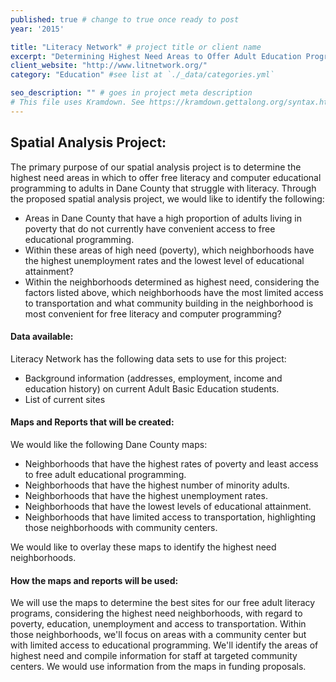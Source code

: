 ```yaml
---
published: true # change to true once ready to post
year: '2015'

title: "Literacy Network" # project title or client name
excerpt: "Determining Highest Need Areas to Offer Adult Education Programming in Dane County, MI" # shows on project list page
client_website: "http://www.litnetwork.org/"
category: "Education" #see list at `./_data/categories.yml`

seo_description: "" # goes in project meta description
# This file uses Kramdown. See https://kramdown.gettalong.org/syntax.html for syntax
---
```


## Spatial Analysis Project:
The primary purpose of our spatial analysis project is to determine the highest need areas in which to offer free literacy and computer educational programming to adults in Dane County that struggle with literacy. Through the proposed spatial analysis project, we would like to identify the following:

- Areas in Dane County that have a high proportion of adults living in poverty that do not currently have convenient access to free educational programming.
- Within these areas of high need (poverty), which neighborhoods have the highest unemployment rates and the lowest level of educational attainment?
- Within the neighborhoods determined as highest need, considering the factors listed above, which neighborhoods have the most limited access to transportation and what community building in the neighborhood is most convenient for free literacy and computer programming?

#### Data available:
Literacy Network has the following data sets to use for this project:
- Background information (addresses, employment, income and education history) on current Adult Basic Education students.
- List of current sites

#### Maps and Reports that will be created:
We would like the following Dane County maps:
- Neighborhoods that have the highest rates of poverty and least access to free adult educational programming.
- Neighborhoods that have the highest number of minority adults.
- Neighborhoods that have the highest unemployment rates.
- Neighborhoods that have the lowest levels of educational attainment.
- Neighborhoods that have limited access to transportation, highlighting those neighborhoods with community centers.

We would like to overlay these maps to identify the highest need neighborhoods.

#### How the maps and reports will be used:
We will use the maps to determine the best sites for our free adult literacy programs, considering the highest need neighborhoods, with regard to poverty, education, unemployment and access to transportation. Within those neighborhoods, we'll focus on areas with a community center but with limited access to educational programming.
We'll identify the areas of highest need and compile information for staff at targeted community centers. We would use information from the maps in funding proposals.
